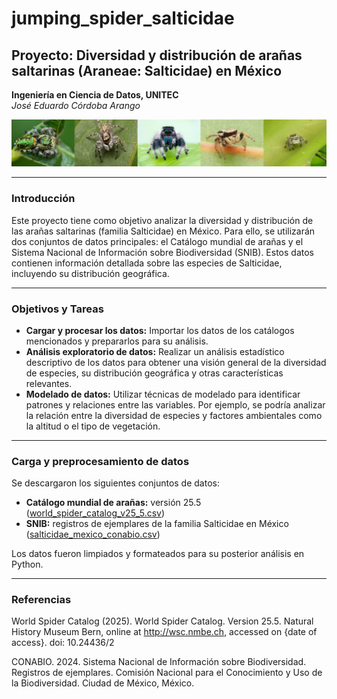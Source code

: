 # jumping_spider_salticidae
##  Proyecto: Diversidad y distribución de arañas saltarinas (Araneae: Salticidae) en México
**Ingeniería en Ciencia de Datos, UNITEC**     
*José Eduardo Córdoba Arango*

![imagen](imagenes/composicion.jpg)

---

### Introducción
Este proyecto tiene como objetivo analizar la diversidad y distribución de las arañas saltarinas (familia Salticidae) en México. Para ello, se utilizarán dos conjuntos de datos principales: el Catálogo mundial de arañas y el Sistema Nacional de Información sobre Biodiversidad (SNIB). Estos datos contienen información detallada sobre las especies de Salticidae, incluyendo su distribución geográfica.

---

### Objetivos y Tareas
* **Cargar y procesar los datos:** Importar los datos de los catálogos mencionados y prepararlos para su análisis.
* **Análisis exploratorio de datos:** Realizar un análisis estadístico descriptivo de los datos para obtener una visión general de la diversidad de especies, su distribución geográfica y otras características relevantes.
* **Modelado de datos:** Utilizar técnicas de modelado para identificar patrones y relaciones entre las variables. Por ejemplo, se podría analizar la relación entre la diversidad de especies y factores ambientales como la altitud o el tipo de vegetación.

---

### Carga y preprocesamiento de datos
Se descargaron los siguientes conjuntos de datos:
* **Catálogo mundial de arañas:** versión 25.5 ([world_spider_catalog_v25_5.csv](datasets/world_spider_catalog_v25_5.cdv))
* **SNIB:** registros de ejemplares de la familia Salticidae en México ([salticidae_mexico_conabio.csv](datasets/salticidae_mexico_conabio.csv))

Los datos fueron limpiados y formateados para su posterior análisis en Python.

---

### Referencias
World Spider Catalog (2025). World Spider Catalog. Version 25.5. Natural History Museum Bern, online at http://wsc.nmbe.ch, accessed on {date of access}. doi: 10.24436/2

CONABIO. 2024. Sistema Nacional de Información sobre Biodiversidad. Registros de ejemplares. Comisión Nacional para el Conocimiento y Uso de la Biodiversidad. Ciudad de México, México.